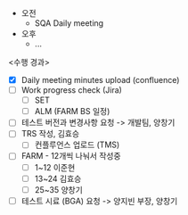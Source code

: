 - 오전
	- SQA Daily meeting
- 오후
	- ...

<수행 경과>
- [x] Daily meeting minutes upload (confluence)
- [ ] Work progress check (Jira)
	- [ ] SET
	- [ ] ALM (FARM BS 일정)

- [ ] 테스트 버전과 변경사항 요청 -> 개발팀, 양창기
- [ ] TRS 작성, 김효승
	- [ ] 컨플루언스 업로드 (TMS)
- [ ] FARM - 12개씩 나눠서 작성중
	- [ ] 1~12 이준현
	- [ ] 13~24 김효승
	- [ ] 25~35 양창기
- [ ] 테스트 시료 (BGA) 요청 -> 양지빈 부장, 양창기
